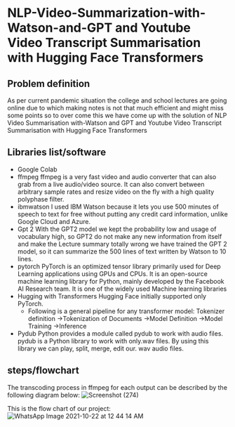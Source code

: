 # NLP-Video-Summarization-with-Watson-and-GPT and Youtube Video Transcript Summarisation with Hugging Face Transformers

## Problem definition
As per current pandemic situation the college and school lectures are going online due to which making notes is not that much efficient and might miss some points so to over come this we have come up with the solution of NLP Video Summarisation with-Watson and GPT and Youtube Video Transcript Summarisation with Hugging Face Transformers


## Libraries list/software
- Google Colab
- ffmpeg
  ffmpeg is a very fast video and audio converter that can also grab from a live audio/video source. It can also convert between arbitrary sample rates and resize video on the fly with a high quality polyphase filter.
- ibmwatson
  I used IBM Watson because it lets you use 500 minutes of speech to text for free without putting any credit card information, unlike Google Cloud and Azure.
- Gpt 2
  With the GPT2 model we kept the probability low and usage of vocabulary high, so GPT2 do not make any new information from itself and make the Lecture summary totally wrong
  we have trained the GPT 2 model, so it can summarize the 500 lines of text written by Watson to 10 lines.
- pytorch
  PyTorch is an optimized tensor library primarily used for Deep Learning applications using GPUs and CPUs. It is an open-source machine learning library for Python, mainly developed by the Facebook AI Research team. It is one of the widely used Machine learning libraries
- Hugging with Transformers
  Hugging Face initially supported only PyTorch.
  - Following is a general pipeline for any transformer model:
      Tokenizer definition →Tokenization of Documents →Model Definition →Model Training →Inference
- Pydub
  Python provides a module called pydub to work with audio files. pydub is a Python library to work with only.wav files. By using this library we can play, split, merge, edit our. wav audio files.


## steps/flowchart
The transcoding process in ffmpeg for each output can be described by the following diagram below:
![Screenshot (274)](https://user-images.githubusercontent.com/54675828/138396479-621040f3-e15b-4af9-b268-148ef5f848b5.png)

This is the flow chart of our project:
![WhatsApp Image 2021-10-22 at 12 44 14 AM](https://user-images.githubusercontent.com/54675828/138342624-4d5cbb69-346c-4ab1-b3f7-cfac66b721bf.jpeg)




